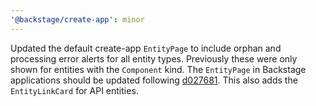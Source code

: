 ```yaml
---
'@backstage/create-app': minor
---
```


Updated the default create-app `EntityPage` to include orphan and processing error alerts for all entity types. Previously these were only shown for entities with the `Component` kind. The `EntityPage` in Backstage applications should be updated following [d027681](https://github.com/backstage/backstage/pull/6899/commits/d0276817123ba131c9211de30d229839f13d7775). This also adds the `EntityLinkCard` for API entities.
